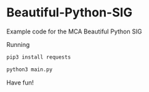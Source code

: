 # Beautiful-Python-SIG

Example code for the MCA Beautiful Python SIG

Running

```py
pip3 install requests

python3 main.py
```

Have fun!
